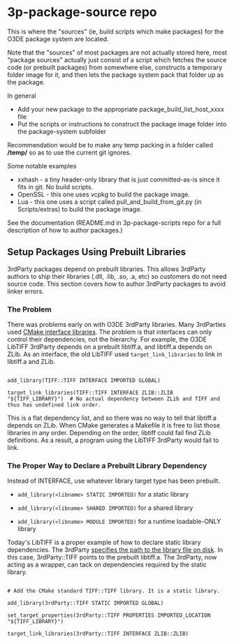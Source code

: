 # 3p-package-source repo

This is where the "sources" (ie, build scripts which make packages) for the O3DE package system are located.

Note that the "sources" of most packages are not actually stored here, most "package sources" actually just consist of a script which fetches the source code (or prebuilt packages) from somewhere else, constructs a temporary folder image for it, and then lets the package system pack that folder up as the package.

In general
 * Add your new package to the appropriate package_build_list_host_xxxx file
 * Put the scripts or instructions to construct the package image folder into the package-system subfolder

Recommendation would be to make any temp packing in a folder called **/temp/** so as to use the current git ignores.

Some notable examples
 * xxhash - a tiny header-only library that is just committed-as-is since it fits in git.  No build scripts.
 * OpenSSL - this one uses vcpkg to build the package image.
 * Lua - this one uses a script called pull_and_build_from_git.py (in Scripts/extras) to build the package image.

 See the documentation (README.md in 3p-package-scripts repo for a full description of how to author packages.)
 
## Setup Packages Using Prebuilt Libraries
3rdParty packages depend on prebuilt libraries. This allows 3rdParty authors to ship their libraries (.dll, .lib, .so, .a, etc) so customers do not need source code. This section covers how to author 3rdParty packages to avoid linker errors.

### The Problem

There was problems early on with O3DE 3rdParty libraries. Many 3rdParties used [CMake interface libraries](https://cmake.org/cmake/help/latest/command/add_library.html#interface-libraries). The problem is that interfaces can only control their dependencies, not the hierarchy. For example, the O3DE LibTIFF 3rdParty depends on a prebuilt libtiff.a, and libtiff.a depends on ZLib. As an interface, the old LibTIFF used `target_link_libraries` to link in libtiff.a and ZLib. 

```

add_library(TIFF::TIFF INTERFACE IMPORTED GLOBAL)

target_link_libraries(TIFF::TIFF INTERFACE ZLIB::ZLIB "${TIFF_LIBRARY}")  # No actual dependency between ZLib and TIFF and thus has undefined link order.

```

This is a flat dependency list, and so there was no way to tell that libtiff.a depends on ZLib. When CMake generates a Makefile it is free to list those libraries in any order. Depending on the order, libtiff could fail find ZLib definitions. As a result, a program using the LibTIFF 3rdParty would fail to link.

### The Proper Way to Declare a Prebuilt Library Dependency

Instead of INTERFACE, use whatever library target type has been prebuilt.

- `add_library(<libname> STATIC IMPORTED)` for a static library

- `add_library(<libname> SHARED IMPORTED)` for a shared library

- `add_library(<libname> MODULE IMPORTED)` for a runtime loadable-ONLY library

Today's LibTIFF is a proper example of how to declare static library dependencies. The 3rdParty [specifies the path to the library file on disk](https://cmake.org/cmake/help/latest/prop_tgt/IMPORTED_LOCATION.html). In this case, 3rdParty::TIFF points to the prebuilt libtiff.a. The 3rdParty, now acting as a wrapper, can tack on dependencies required by the static library.

```

# Add the CMake standard TIFF::TIFF library. It is a static library. 

add_library(3rdParty::TIFF STATIC IMPORTED GLOBAL) 

set_target_properties(3rdParty::TIFF PROPERTIES IMPORTED_LOCATION "${TIFF_LIBRARY}") 

target_link_libraries(3rdParty::TIFF INTERFACE ZLIB::ZLIB)

```
